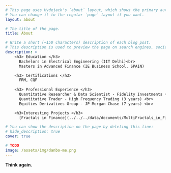```yaml
---
# This page uses Hydejack's `about` layout, which shows the primary author's picture and about text at the top.
# You can change it to the regular `page` layout if you want.
layout: about

# The title of the page.
title: About

# Write a short (~150 characters) description of each blog post.
# This description is used to preview the page on search engines, social media, etc.
description: >
    <h3> Education </h3> 
      Bachelors in Electrical Engineering (IIT Delhi)<br>
      Masters in Advanced Finance (IE Business School, SPAIN)

    <h3> Certifications </h3>
      FRM, CQF
      
    <h3> Professional Experience </h3>
      Quantitative Researcher & Data Scientist - Fidelity Investments (since 2020...)<br>
      Quantitative Trader - High Frequency Trading (3 years) <br>
      Equities Derivatives Group - JP Morgan Chase (7 years) <br>

    <h3>Interesting Projects </h3>
      [Fractals in Finance](../../../data/documents/MultiFractals_in_Finance.pptx)

# You can show the description on the page by deleting this line:
# hide_description: true
cover: true

# TODO
image: /assets/img/danbo-me.png
---
```


**Think again.**

<!--posts-->
